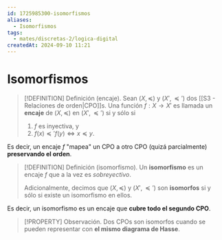 ```yaml
---
id: 1725985300-isomorfismos
aliases:
  - Isomorfismos
tags:
  - mates/discretas-2/logica-digital
createdAt: 2024-09-10 11:21
---
```


# Isomorfismos

> [!DEFINITION] Definición (encaje).
> Sean $(X, \preceq)$ y $(X', \preceq')$ dos [[S3 - Relaciones de orden|CPO]]s. Una función $f : X \to X'$ es llamada un **encaje** de $(X, \preceq)$ en $(X', \preceq')$ si y sólo si
> 
> 1. $f$ es inyectiva, y
> 2. $f(x) \preceq' f(y) \iff x \preceq y$.

Es decir, un encaje $f$ "mapea" un CPO a otro CPO (quizá parcialmente) **preservando el orden**.

> [!DEFINITION] Definición (isomorfismo).
> Un **isomorfismo** es un encaje $f$ que a la vez es *sobreyectivo*.
> 
> Adicionalmente, decimos que $(X, \preceq)$ y $(X', \preceq')$ son **isomorfos** si y sólo si existe un isomorfismo en ellos.

Es decir, un isomorfismo es un encaje que **cubre todo el segundo CPO**.

> [!PROPERTY] Observación.
> Dos CPOs son isomorfos cuando se pueden representar con **el mismo diagrama de Hasse**.
